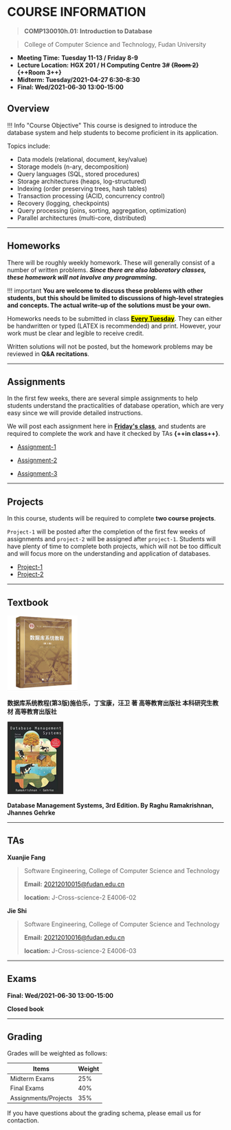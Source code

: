 # COURSE INFORMATION

> **COMP130010h.01: Introduction to Database**

> College of Computer Science and Technology, Fudan University

- **Meeting Time:** **Tuesday 11-13 / Friday 8-9**
- **Lecture Location:** **HGX 201 / H Computing Centre 3# {~~Room 2~~} {++Room 3++}** 
- **Midterm: Tuesday/2021-04-27 6:30-8:30**
- **Final: Wed/2021-06-30 13:00-15:00**



## Overview
!!! Info  "Course Objective"
    This course is designed to introduce the database system and help students to become proficient in its application.



Topics include:

* Data models (relational, document, key/value)
* Storage models (n-ary, decomposition)
* Query languages (SQL, stored procedures)
* Storage architectures (heaps, log-structured)
* Indexing (order preserving trees, hash tables)
* Transaction processing (ACID, concurrency control)
* Recovery (logging, checkpoints)
* Query processing (joins, sorting, aggregation, optimization)
* Parallel architectures (multi-core, distributed)

---



## Homeworks

There will be roughly weekly homework. These will generally consist of a number of written problems. ***Since there are also laboratory classes, these homework will not involve any programming.***



!!! important
    **You are welcome to discuss these problems with other students, but this should be limited to discussions of high-level strategies and concepts. The actual write-up of the solutions must be your own.**

Homeworks needs to be submitted in class **<mark><u>Every Tuesday</u></mark>**. They can either be handwritten or  typed (LATEX is recommended) and print. However, your work must be clear and legible to receive credit.

Written solutions will not be posted, but the homework problems may be reviewed in **Q&A recitations**.



---



## Assignments

In the first few weeks, there are several simple assignments to help students understand the practicalities of database operation, which are very easy since we will provide detailed instructions.

We will post each assignment here in **<u>Friday's class</u>**, and students are required to complete the work and have it checked by TAs **{++in class++}**.

* [Assignment-1](Assignment/assignment1.md)

* [Assignment-2](Assignment/assignment2.md)

* [Assignment-3](Assignment/assignment3.md)

----



## Projects

In this course, students will be required to complete **two course projects**.

`Project-1` will be posted after the completion of the first few weeks of assignments and `project-2` will be assigned after `project-1`. Students will have plenty of time to complete both projects, which will not be too difficult and will focus more on the understanding and application of databases.

* [Project-1](Project/project-1.md)
* [Project-2](Project/project-2.md)

----



## Textbook

<img src="assets/textbook.png" alt="d" style="zoom:25%;"/>

**数据库系统教程(第3版)施伯乐，丁宝康，汪卫 著 高等教育出版社 本科研究生教材 高等教育出版社**



<img src="assets/textbook2.png" alt="d" style="zoom:25%;"/>

**Database Management Systems, 3rd Edition.  By Raghu Ramakrishnan, Jhannes Gehrke** 



----



## TAs

**Xuanjie Fang**

> Software Engineering, College of Computer Science and Technology
>
> **Email:** 20212010015@fudan.edu.cn
>
> **location:**  J-Cross-science-2  E4006-02

**Jie Shi**

> Software Engineering, College of Computer Science and Technology
>
> **Email:** 20212010016@fudan.edu.cn
>
> **location:**  J-Cross-science-2  E4006-03



-----



## Exams

**Final: Wed/2021-06-30 13:00-15:00**

**Closed book**



----



## Grading

Grades will be weighted as follows:

| Items                | Weight |
| -------------------- | ------ |
| Midterm Exams        | 25%    |
| Final Exams          | 40%    |
| Assignments/Projects | 35%    |

If you have questions about the grading schema, please email us for contaction.

